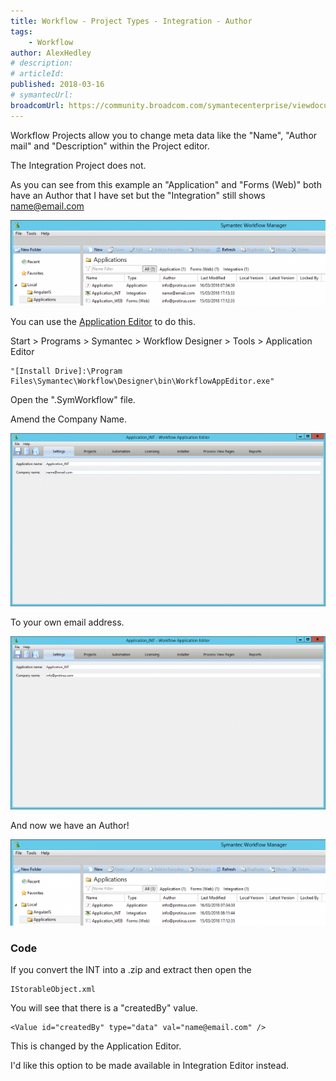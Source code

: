 ```yaml
---
title: Workflow - Project Types - Integration - Author
tags:
    - Workflow
author: AlexHedley
# description: 
# articleId: 
published: 2018-03-16
# symantecUrl:
broadcomUrl: https://community.broadcom.com/symantecenterprise/viewdocument/workflow-project-types-integrat?CommunityKey=04ead5e9-3643-4118-b853-afa5a58710c6&tab=librarydocuments
---
```


Workflow Projects allow you to change meta data like the "Name", "Author mail" and "Description" within the Project editor.
  
The Integration Project does not.
  
As you can see from this example an "Application" and "Forms (Web)" both have an Author that I have set but the "Integration" still shows name@email.com
  
![AE_WFM_Applications_1](images\AE_WFM_Applications_1.png)

You can use the [Application Editor](https://community.broadcom.com/symantecenterprise/viewdocument?DocumentKey=19195da8-6f79-40a5-b020-7932e20a53f4&amp;CommunityKey=04ead5e9-3643-4118-b853-afa5a58710c6&amp;tab=librarydocuments) to do this.
  
Start &gt; Programs &gt; Symantec &gt; Workflow Designer &gt; Tools &gt; Application Editor

    "[Install Drive]:\Program Files\Symantec\Workflow\Designer\bin\WorkflowAppEditor.exe" 

Open the ".SymWorkflow" file.
  
Amend the Company Name.
  
![AE_Int](images\AE_Int.png)
  
To your own email address.
  
![AE_Int_2](images\AE_Int_2.png)
  
And now we have an Author!
  
![AE_WFM_Applications_3](images\AE_WFM_Applications_3.png)

### Code
  
If you convert the INT into a .zip and extract then open the

    IStorableObject.xml

You will see that there is a "createdBy" value.

    <Value id="createdBy" type="data" val="name@email.com" />

This is changed by the Application Editor.

I'd like this option to be made available in Integration Editor instead.
